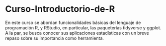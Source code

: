 # Curso-Introductorio-de-R
En este curso se abordan funcionalidades básicas del lenguaje de programación R, y RStudio, en particular, las paqueterías tidyverse y ggplot. A la par, se busca conocer sus aplicaciones estadísticas con un breve repaso sobre su importancia como herramienta. 
